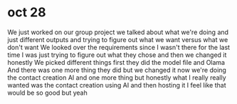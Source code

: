 # oct 28
We just worked on our group project we talked about what we're doing and just different outputs and trying to figure out what we want versus what we don't want We looked over the requirements since I wasn't there for the last time I was just trying to figure out what they chose and then we changed it honestly We picked different things first they did the model file and Olama And there was one more thing they did but we changed it now we're doing the contact creation AI and one more thing but honestly what I really really wanted was the contact creation using AI and then hosting it I feel like that would be so good but yeah